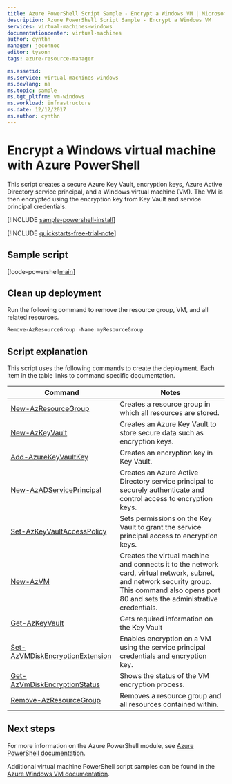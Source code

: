 ```yaml
---
title: Azure PowerShell Script Sample - Encrypt a Windows VM | Microsoft Docs
description: Azure PowerShell Script Sample - Encrypt a Windows VM 
services: virtual-machines-windows
documentationcenter: virtual-machines
author: cynthn
manager: jeconnoc
editor: tysonn
tags: azure-resource-manager

ms.assetid:
ms.service: virtual-machines-windows
ms.devlang: na
ms.topic: sample
ms.tgt_pltfrm: vm-windows
ms.workload: infrastructure
ms.date: 12/12/2017
ms.author: cynthn
---
```


# Encrypt a Windows virtual machine with Azure PowerShell

This script creates a secure Azure Key Vault, encryption keys, Azure Active Directory service principal, and a Windows virtual machine (VM). The VM is then encrypted using the encryption key from Key Vault and service principal credentials.

[!INCLUDE [sample-powershell-install](../../../includes/sample-powershell-install-no-ssh.md)]

[!INCLUDE [quickstarts-free-trial-note](../../../includes/quickstarts-free-trial-note.md)]

## Sample script

[!code-powershell[main](../../../powershell_scripts/virtual-machine/encrypt-vm/encrypt-windows-vm.ps1 "Encrypt VM disks")]

## Clean up deployment 

Run the following command to remove the resource group, VM, and all related resources.

```powershell
Remove-AzResourceGroup -Name myResourceGroup
```

## Script explanation

This script uses the following commands to create the deployment. Each item in the table links to command specific documentation.

| Command | Notes |
|---|---|
| [New-AzResourceGroup](https://docs.microsoft.com/powershell/module/az.resources/new-azresourcegroup) | Creates a resource group in which all resources are stored. |
| [New-AzKeyVault](https://docs.microsoft.com/powershell/module/az.keyvault/new-azkeyvault) | Creates an Azure Key Vault to store secure data such as encryption keys. |
| [Add-AzureKeyVaultKey](https://docs.microsoft.com/powershell/module/az.keyvault/add-azurekeyvaultkey) | Creates an encryption key in Key Vault. |
| [New-AzADServicePrincipal](https://docs.microsoft.com/powershell/module/az.resources/new-azadserviceprincipal) | Creates an Azure Active Directory service principal to securely authenticate and control access to encryption keys. |
| [Set-AzKeyVaultAccessPolicy](https://docs.microsoft.com/powershell/module/az.keyvault/set-azkeyvaultaccesspolicy) | Sets permissions on the Key Vault to grant the service principal access to encryption keys. |
| [New-AzVM](https://docs.microsoft.com/powershell/module/az.compute/new-azvm) | Creates the virtual machine and connects it to the network card, virtual network, subnet, and network security group. This command also opens port 80 and sets the administrative credentials. |
| [Get-AzKeyVault](https://docs.microsoft.com/powershell/module/az.keyvault/get-azkeyvault) | Gets required information on the Key Vault |
| [Set-AzVMDiskEncryptionExtension](https://docs.microsoft.com/powershell/module/az.compute/set-azvmdiskencryptionextension) | Enables encryption on a VM using the service principal credentials and encryption key. |
| [Get-AzVmDiskEncryptionStatus](https://docs.microsoft.com/powershell/module/az.compute/get-azvmdiskencryptionstatus) | Shows the status of the VM encryption process. |
| [Remove-AzResourceGroup](https://docs.microsoft.com/powershell/module/az.resources/remove-azresourcegroup) | Removes a resource group and all resources contained within. |

## Next steps

For more information on the Azure PowerShell module, see [Azure PowerShell documentation](/powershell/azure/overview).

Additional virtual machine PowerShell script samples can be found in the [Azure Windows VM documentation](../windows/powershell-samples.md?toc=%2fazure%2fvirtual-machines%2fwindows%2ftoc.json).
